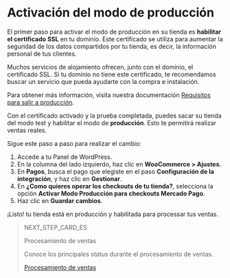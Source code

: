 # Activación del modo de producción

El primer paso para activar el modo de producción en su tienda es **habilitar el certificado SSL** en tu dominio. Este certificado se utiliza para aumentar la seguridad de los datos compartidos por tu tienda, es decir, la información personal de tus clientes.

Muchos servicios de alojamiento ofrecen, junto con el dominio, el certificado SSL. Si tu dominio no tiene este certificado, te recomendamos buscar un servicio que pueda ayudarte con la compra e instalación. 

Para obtener más información, visita nuestra documentación [Requisitos para salir a producción](https://www.mercadopago[FAKER][URL][DOMAIN]/developers/es/guides/checkout-api/goto-production).

Con el certificado activado y la prueba completada, puedes sacar su tienda del modo test y habilitar el modo de **producción**. Esto te permitirá realizar ventas reales.

Sigue este paso a paso para realizar el cambio:

1. Accede a tu Panel de WordPress.
2. En la columna del lado izquierdo, haz clic en **WooCommerce > Ajustes.**
3. En **Pagos**, busca el pago que elegiste en el paso **Configuración de la integración**, y haz clic en **Gestionar**.
4. En **¿Como quieres operar los checkouts de tu tienda?**, selecciona la opción **Activar Modo Producción para checkouts Mercado Pago**. 
5. Haz clic en **Guardar cambios**.

¡Listo! tu tienda está en producción y habilitada para processar tus ventas.

> NEXT_STEP_CARD_ES
>
> Procesamiento de ventas
>
> Conoce los principales status durante el procesamiento de ventas.
>
> [Procesamiento de ventas](https://www.mercadopago[FAKER][URL][DOMAIN]/developers/es/guides/woocommerce/sales-processing)

